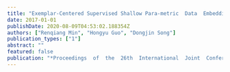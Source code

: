 ```yaml
---
title: "Exemplar-Centered Supervised Shallow Para-metric  Data  Embedding"
date: 2017-01-01
publishDate: 2020-08-09T04:53:02.188354Z
authors: ["Renqiang Min", "Hongyu Guo", "Dongjin Song"]
publication_types: ["1"]
abstract: ""
featured: false
publication: "*Proceedings  of  the  26th  International  Joint  Conference  on  Artificial Intelligence (IJCAI)*"
---
```


